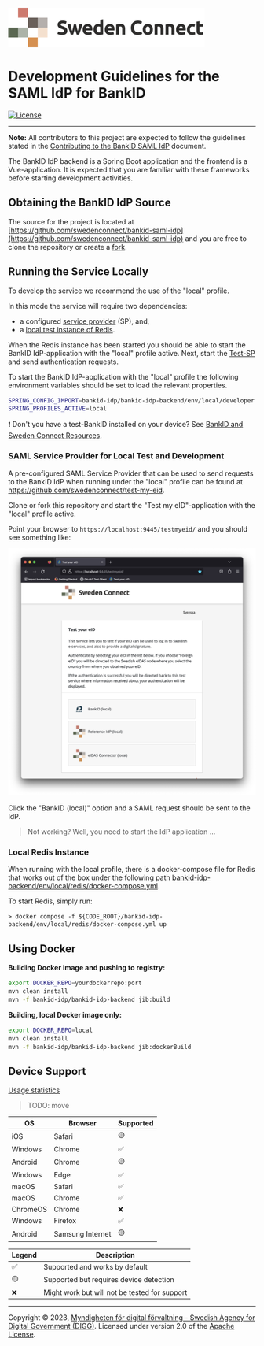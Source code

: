 ![Logo](images/sweden-connect.png)

# Development Guidelines for the SAML IdP for BankID

[![License](https://img.shields.io/badge/License-Apache%202.0-blue.svg)](https://opensource.org/licenses/Apache-2.0)

-----

**Note:** All contributors to this project are expected to follow the guidelines stated in the [Contributing to the BankID SAML IdP](https://github.com/swedenconnect/bankid-saml-idp/blob/main/CONTRIBUTING.md) document.

The BankID IdP backend is a Spring Boot application and the frontend is a Vue-application. It is 
expected that you are familiar with these frameworks before starting development activities.

<a name="obtaining-the-bankid-idp-source"></a>
## Obtaining the BankID IdP Source

The source for the project is located at [https://github.com/swedenconnect/bankid-saml-idp](https://github.com/swedenconnect/bankid-saml-idp) and
you are free to clone the repository or create a [fork](https://docs.github.com/en/get-started/quickstart/fork-a-repo).

<a name="running-the-service-locally"></a>
## Running the Service Locally

To develop the service we recommend the use of the "local" profile.

In this mode the service will require two dependencies: 

- a configured [service provider](#saml-service-provider-for-local-test-and-development) (SP), and,
- a [local test instance of Redis](#local-redis-instance).

When the Redis instance has been started you should be able to start the BankID IdP-application with the "local" profile active. Next, start the [Test-SP](#saml-service-provider-for-local-test-and-development)
and send authentication requests.

To start the BankID IdP-application with the "local" profile the following environment variables should be set to load the relevant properties.
```bash
SPRING_CONFIG_IMPORT=bankid-idp/bankid-idp-backend/env/local/developer.yml
SPRING_PROFILES_ACTIVE=local
```


:exclamation: Don't you have a test-BankID installed on your device? See [BankID and Sweden Connect Resources](https://docs.swedenconnect.se/bankid-saml-idp/bankid-sc-resources.html).

<a name="saml-service-provider-for-local-test-and-development"></a>
### SAML Service Provider for Local Test and Development

A pre-configured SAML Service Provider that can be used to send requests to the BankID IdP when
running under the "local" profile can be found at https://github.com/swedenconnect/test-my-eid.

Clone or fork this repository and start the "Test my eID"-application with the "local" profile active.

Point your browser to `https://localhost:9445/testmyeid/` and you should see something like:

![Test-my-eid](images/test-my-eid.png)

Click the "BankID (local)" option and a SAML request should be sent to the IdP.

> Not working? Well, you need to start the IdP application ...

<a name="local-redis-instance"></a>
### Local Redis Instance

When running with the local profile, there is a docker-compose file for Redis that works out of the box under the following path [bankid-idp-backend/env/local/redis/docker-compose.yml](https://github.com/swedenconnect/bankid-saml-idp/blob/main/bankid-idp/bankid-idp-backend/env/local/redis/docker-compose.yml).

To start Redis, simply run:

```
> docker compose -f ${CODE_ROOT}/bankid-idp-backend/env/local/redis/docker-compose.yml up
```

<a name="using-docker"></a>
## Using Docker

**Building Docker image and pushing to registry:**

```bash
export DOCKER_REPO=yourdockerrepo:port
mvn clean install
mvn -f bankid-idp/bankid-idp-backend jib:build
```

**Building, local Docker image only:**

```bash
export DOCKER_REPO=local
mvn clean install
mvn -f bankid-idp/bankid-idp-backend jib:dockerBuild
```

## Device Support
[Usage statistics][1]

> TODO: move

| OS       | Browser          | Supported |
|----------|------------------|-----------|
| iOS      | Safari           | 🟡        |
| Windows  | Chrome           | ✅         |
| Android  | Chrome           | 🟡        |
| Windows  | Edge             | ✅         |
| macOS    | Safari           | ✅         |
| macOS    | Chrome           | ✅         |
| ChromeOS | Chrome           | ❌         |
| Windows  | Firefox          | ✅         |
| Android  | Samsung Internet | 🟡        |

| Legend | Description                                   |
|--------|-----------------------------------------------|
| ✅      | Supported and works by default                |
| 🟡     | Supported but requires device detection       |
| ❌      | Might work but will not be tested for support |

[1]: https://analytics.usa.gov/data/ "OS & browser (combined)"


-----

Copyright &copy; 2023, [Myndigheten för digital förvaltning - Swedish Agency for Digital Government (DIGG)](http://www.digg.se). Licensed under version 2.0 of the [Apache License](http://www.apache.org/licenses/LICENSE-2.0).